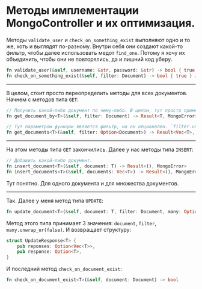 # Методы имплементации MongoController и их оптимизация.

Методы `validate_user` и `check_on_something_exist` выполняют одно и то же, хоть и выглядят
по-разному. Внутри себя они создают какой-то фильтр, чтобы далее использовать медот `find_one`.
Потому я хочу их объединить, чтобы они не повторялись, да и лишний код уберу.

```rust
fn validate_user(&self, username: &str, password: &str) -> bool { true } // -
fn check_on_something_exist(&self, filter: Document) -> bool { true } // +
```

---


В целом, стоит просто переопределить методы для всех документов. Начнем с методов типа `GET`:

```rust
// Получить какой-либо документ по чему-либо. В целом, тут просто применяется фильтр.
fn get_document_by<T>(&self, filter: Document) -> Result<T, MongoError>

// Тут параметром функции является фильтр, но он опционален. `filter.unwrap_or(None)`.
fn get_documents<T>(&self, filter: Option<Document>) -> Result<Vec<T>, MongoError>
```

---

На этом методы типа `GET` закончились. Далее у нас методы типа `INSERT`:

```rust
// Добавить какой-либо документ.
fn insert_document<T>(&self, document: T) -> Result<(), MongoError>
fn insert_documents<T>(&self, documents: Vec<T>) -> Result<(), MongoError>
```
Тут понятно. Для одного документа и для множества документов.

---

Так. Далее у меня метод типа `UPDATE`:

```rust
fn update_document<T>(&self, document: T, filter: Document, many: Option<bool>) -> Result<UpdateResponse, MongoError>
```

Метод этого типа принимает 3 значения: `document`, `filter`, `many.unwrap_or(false)`. И возвращает структуру:

```rust
struct UpdateResponse<T> {
    pub reponses: Option<Vec<T>>,
    pub response: Option<T>,
}
```

И последний метод `check_on_document_exist`:

```rust
fn check_on_document_exist<T>(&self, document: Document) -> bool
```

